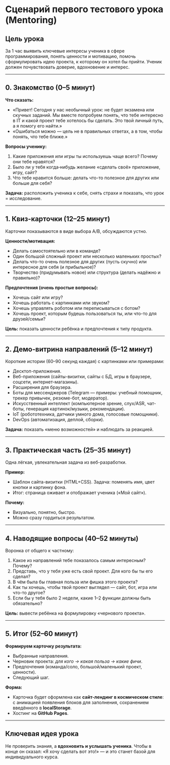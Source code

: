 # Сценарий первого тестового урока (Mentoring)

## Цель урока

За 1 час выявить ключевые интересы ученика в сфере программирования, понять ценности и мотивацию, помочь сформулировать идею проекта, к которому он хотел бы прийти. Ученик должен почувствовать доверие, вдохновение и интерес.

---

## 0. Знакомство (0–5 минут)

**Что сказать:**

* «Привет! Сегодня у нас необычный урок: не будет экзамена или скучных заданий. Мы вместе попробуем понять, что тебе интересно в IT и какой проект тебе хотелось бы сделать. Это твой личный путь, а я помогу его найти.»
* «Ошибаться можно — цель не в правильных ответах, а в том, чтобы понять, что тебе ближе.»

**Вопросы ученику:**

1. Какие приложения или игры ты используешь чаще всего? Почему они тебе нравятся?
2. Было ли у тебя когда‑нибудь желание «сделать своё» приложение, игру, сайт?
3. Что тебе нравится больше: делать что-то полезное для других или больше для себя?

**Задача:** расположить ученика к себе, снять страхи и показать, что урок = исследование.

---

## 1. Квиз-карточки (12–25 минут)

Карточки показываются в виде выбора A/B, обсуждаются устно.

**Ценности/мотивация:**

* Делать самостоятельно или в команде?
* Один большой сложный проект или несколько маленьких простых?
* Делать что-то очень полезное для других (пусть скучно) или интересное для себя (и прибыльное)?
* Творчество (придумывать новое) или структура (делать надёжно и правильно)?

**Предпочтения (очень простые вопросы):**

* Хочешь сайт или игру?
* Хочешь работать с картинками или звуком?
* Хочешь управлять роботом или переписываться с ботом?
* Хочешь проект, которым будешь пользоваться ты, или что-то для друзей/семьи?

**Цель:** показать ценности ребёнка и предпочтения к типу продукта.

---

## 2. Демо-витрина направлений (5–12 минут)

Короткие истории (60–90 секунд каждая) с картинками или примерами:

* Десктоп-приложения.
* Веб-приложения (сайты-визитки, сайты с БД, игры в браузере, соцсети, интернет-магазины).
* Расширения для браузера.
* Боты для мессенджеров (Telegram — примеры: учебный помощник, трекер привычек, резюме-бот, модератор).
* Искусственный интеллект (компьютерное зрение, слух/ASR, чат-боты, генерация картинок/музыки, рекомендации).
* IoT (робототехника, датчики умного дома, голосовые помощники).
* DevOps (автоматизация, деплой, сборки).

**Задача:** показать «меню возможностей» и наблюдать за реакцией.

---

## 3. Практическая часть (25–35 минут)

Одна лёгкая, увлекательная задача из веб-разработки.

**Пример:**

* Шаблон сайта-визитки (HTML+CSS). Задача: поменять имя, цвет кнопки и картинку фона.
* Итог: страница оживает и отображает ученика («Мой сайт»).

**Почему:**

* Визуально, понятно, быстро.
* Можно сразу гордиться результатом.

---

## 4. Наводящие вопросы (40–52 минуты)

Воронка от общего к частному:

1. Какое из направлений тебе показалось самым интересным? Почему?
2. Представь, что у тебя уже есть свой проект. Для кого бы ты его сделал?
3. В чём была бы главная польза или фишка этого проекта?
4. Как ты хочешь, чтобы твой проект выглядел — сайт, бот, игра или что-то другое?
5. Если бы у тебя было 2 недели, какие 1–2 функции должны быть обязательно?

**Цель:** вывести ребёнка на формулировку «чернового проекта».

---

## 5. Итог (52–60 минут)

**Формируем карточку результата:**

* Выбранные направления.
* Черновик проекта: *для кого → какая польза → какие фичи*.
* Предпочтения (команда/соло, большой/маленький проект, ценности).
* Следующий шаг.

**Форма:**

* Карточка будет оформлена как **сайт-лендинг в космическом стиле**: с анимацией появления блоков для заполнения, сохранением введённого в **localStorage**.
* Хостинг на **GitHub Pages**.

---

## Ключевая идея урока

Не проверить знания, а **вдохновить и услышать ученика**. Чтобы в конце он сказал: «Я хочу сделать вот это!» — и это станет базой для индивидуального курса.

